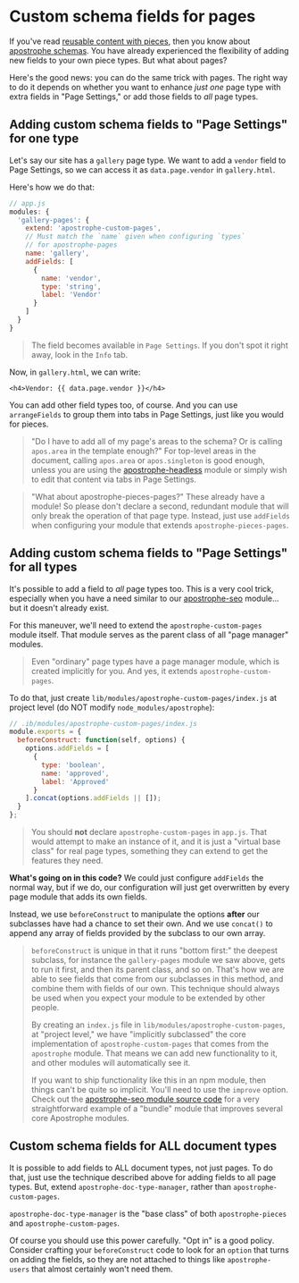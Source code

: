 # Custom schema fields for pages

If you've read [reusable content with pieces](/core-concepts/reusable-content-pieces/README.md), then you know about [apostrophe schemas](/tutorials/schema-guide/schema-guide.md). You have already experienced the flexibility of adding new fields to your own piece types. But what about pages?

Here's the good news: you can do the same trick with pages. The right way to do it depends on whether you want to enhance *just one* page type with extra fields in "Page Settings," or add those fields to *all* page types.

## Adding custom schema fields to "Page Settings" for one type

Let's say our site has a `gallery` page type. We want to add a `vendor` field to Page Settings, so we can access it as `data.page.vendor` in `gallery.html`.

Here's how we do that:

```javascript
// app.js
modules: {
  'gallery-pages': {
    extend: 'apostrophe-custom-pages',
    // Must match the `name` given when configuring `types`
    // for apostrophe-pages
    name: 'gallery',
    addFields: [
      {
        name: 'vendor',
        type: 'string',
        label: 'Vendor'
      }
    ]
  }
}
```

> The field becomes available in `Page Settings`. If you don't spot it right away, look in the `Info` tab.

Now, in `gallery.html`, we can write:

```markup
<h4>Vendor: {{ data.page.vendor }}</h4>
```

You can add other field types too, of course. And you can use `arrangeFields` to group them into tabs in Page Settings, just like you would for pieces.

> "Do I have to add all of my page's areas to the schema? Or is calling `apos.area` in the template enough?" For top-level areas in the document, calling `apos.area` or `apos.singleton` is good enough, unless you are using the [apostrophe-headless](https://npmjs.org/package/apostrophe-headless) module or simply wish to edit that content via tabs in Page Settings.

> "What about apostrophe-pieces-pages?" These already have a module! So please don't declare a second, redundant module that will only break the operation of that page type. Instead, just use `addFields` when configuring your module that extends `apostrophe-pieces-pages`.

## Adding custom schema fields to "Page Settings" for all types

It's possible to add a field to *all* page types too. This is a very cool trick, especially when you have a need similar to our [apostrophe-seo](https://npmjs.org/package/apostrophe-seo) module... but it doesn't already exist.

For this maneuver, we'll need to extend the `apostrophe-custom-pages` module itself. That module serves as the parent class of all "page manager" modules.

> Even "ordinary" page types have a page manager module, which is created implicitly for you. And yes, it extends `apostrophe-custom-pages`.

To do that, just create `lib/modules/apostrophe-custom-pages/index.js` at project level (do NOT modify `node_modules/apostrophe`):

```javascript
// .ib/modules/apostrophe-custom-pages/index.js
module.exports = {
  beforeConstruct: function(self, options) {
    options.addFields = [
      {
        type: 'boolean',
        name: 'approved',
        label: 'Approved'
      }
    ].concat(options.addFields || []);
  }
};
```

> You should **not** declare `apostrophe-custom-pages` in `app.js`. That would attempt to make an instance of it, and it is just a "virtual base class" for real page types, something they can extend to get the features they need.

**What's going on in this code?** We could just configure `addFields` the normal way, but if we do, our configuration will just get overwritten by every page module that adds its own fields.

Instead, we use `beforeConstruct` to manipulate the options **after** our subclasses have had a chance to set their own. And we use `concat()` to append any array of fields provided by the subclass to our own array.

> `beforeConstruct` is unique in that it runs "bottom first:" the deepest subclass, for instance the `gallery-pages` module we saw above, gets to run it first, and then its parent class, and so on. That's how we are able to see fields that come from our subclasses in this method, and combine them with fields of our own. This technique should always be used when you expect your module to be extended by other people.
>
> By creating an `index.js` file in `lib/modules/apostrophe-custom-pages`, at "project level," we have "implicitly subclassed" the core implementation of `apostrophe-custom-pages` that comes from the `apostrophe` module. That means we can add new functionality to it, and other modules will automatically see it.
>
> If you want to ship functionality like this in an npm module, then things can't be quite so implicit. You'll need to use the `improve` option. Check out the [apostrophe-seo module source code](https://github.com/apostrophecms/apostrophe-seo) for a very straightforward example of a "bundle" module that improves several core Apostrophe modules.

## Custom schema fields for ALL document types

It is possible to add fields to ALL document types, not just pages. To do that, just use the technique described above for adding fields to all page types. But, extend `apostrophe-doc-type-manager`, rather than `apostrophe-custom-pages`.

`apostrophe-doc-type-manager` is the "base class" of both `apostrophe-pieces` and `apostrophe-custom-pages`.

Of course you should use this power carefully. "Opt in" is a good policy. Consider crafting your `beforeConstruct` code to look for an `option` that turns on adding the fields, so they are not attached to things like `apostrophe-users` that almost certainly won't need them.